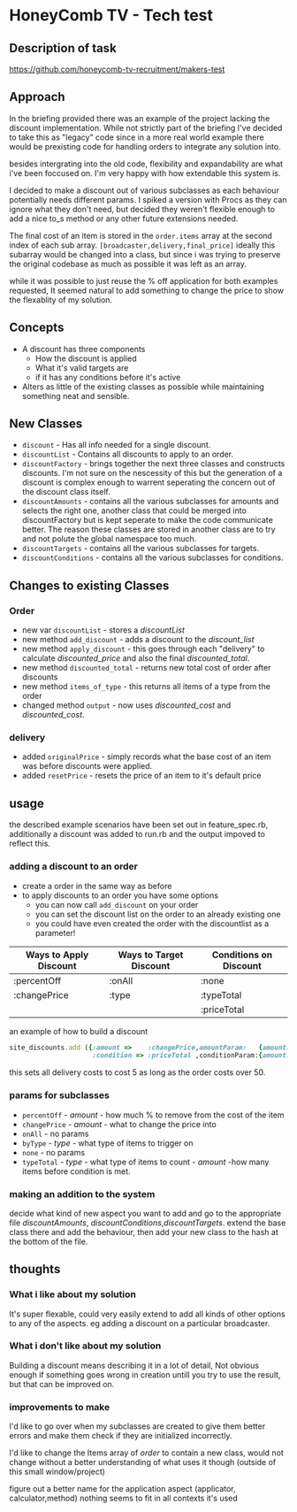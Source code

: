 # HoneyComb TV - Tech test  

## Description of task

https://github.com/honeycomb-tv-recruitment/makers-test
## Approach

In the briefing provided there was an example of the project lacking the discount implementation. While not strictly part of the briefing I've decided to take this as "legacy" code since in a more real world example there would be prexisting code for handling orders to integrate any solution into.

besides intergrating into the old code, flexibility and expandability are what i've been foccused on. I'm very happy with how extendable this system is.

I decided to make a discount out of various subclasses as each behaviour potentially needs different params. I spiked a version with Procs as they can ignore what they don't need, but decided they weren't flexible enough to add a nice to_s method or any other future extensions needed.

The final cost of an item is stored in the `order.items` array at the second index of each sub array. `[broadcaster,delivery,final_price]` ideally this subarray would be changed into a class, but since i was trying to preserve the original codebase as much as possible it was left as an array.

while it was possible to just reuse the % off application for both examples requested, It seemed natural to add something to change the price to show the flexablity of my solution.

## Concepts

* A discount has three components
  * How the discount is applied  
  * What it's valid targets are
  * if it has any conditions before it's active
* Alters as little of the existing classes as possible while maintaining something neat and sensible.

## New Classes

* `discount` - Has all info needed for a single discount.
* `discountList` - Contains all discounts to apply to an order.
* `discountFactory` - brings together the next three classes and constructs discounts. I'm not sure on the nescessity of this but the generation of a discount is complex enough to warrent seperating the concern out of the discount class itself.
* `discountAmounts` - contains all the various subclasses for amounts and selects the right one, another class that could be merged into discountFactory but is kept seperate to make the code communicate better. The reason these classes are stored in another class are to try and not polute the global namespace too much.
* `discountTargets` - contains all the various subclasses for targets.
* `discountConditions` - contains all the various subclasses for conditions.

## Changes to existing Classes

### Order

* new var `discountList` - stores a  _discountList_
* new method `add_discount` - adds a discount to the _discount_list_
* new method `apply_discount` - this goes through each "delivery" to calculate _discounted_price_ and also the final _discounted_total_.
* new method `discounted_total` - returns new total cost of order after discounts
* new method `items_of_type` - this returns all items of a type from the order
* changed method `output` - now uses _discounted_cost_ and _discounted_cost_.

### delivery

* added `originalPrice` - simply records what the base cost of an item was before discounts were applied.
* added `resetPrice` - resets the price of an item to it's default price

## usage
the described example scenarios have been set out in feature_spec.rb, additionally a discount was added to run.rb and the output impoved to reflect this.

### adding a discount to an order
  * create a order in the same way as before
  * to apply discounts to an order you have some options
    * you can now call `add_discount` on your order
    * you can set the discount list on the order to an already existing one
    * you could have even created the order with the discountlist as a parameter!
    
| Ways to Apply Discount | Ways to Target Discount | Conditions on Discount |
|------------------------|-------------------------|------------------------|
| :percentOff            | :onAll                  | :none                  |
| :changePrice           | :type                   | :typeTotal             |
|                        |                         | :priceTotal            |

an example of how to build a discount
```ruby
site_discounts.add ({:amount =>    :changePrice,amountParam:   {amount: 5},
                     :condition => :priceTotal ,conditionParam:{amount: 50}})
 ```
this sets all delivery costs to cost 5 as long as the order costs over 50.

### params for subclasses
* `percentOff` - _amount_ - how much % to remove from the cost of the item
* `changePrice` - _amount_ - what to change the price into
* `onAll` - no params
* `byType` - _type_ - what type of items to trigger on
* `none` - no params
* `typeTotal` - _type_ - what type of items to count - _amount_ -how many items before condition is met.

### making an addition to the system
decide what kind of new aspect you want to add and go to the appropriate file _discountAmounts_, _discountConditions_,_discountTargets_. extend the base class there and add the behaviour, then add your new class to the hash at the bottom of the file.

## thoughts
### What i like about my solution
It's super flexable, could very easily extend to add all kinds of other options to any of the aspects. eg adding a discount on a particular broadcaster.
### What i don't like about my solution
Building a discount means describing it in a lot of detail, Not obvious enough if something goes wrong in creation untill you try to use the result, but that can be improved on.
### improvements to make
I'd like to go over when my subclasses are created to give them better errors and make them check if they are initialized incorrectly.

I'd like to change the Items array of _order_ to contain a new class, would not change without a better understanding of what uses it though (outside of this small window/project)

figure out a better name for the application aspect (applicator, calculator,method) nothing seems to fit in all contexts it's used
